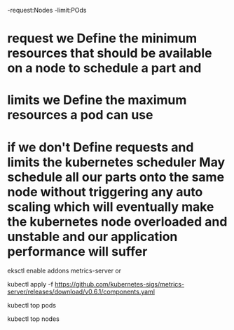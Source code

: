 -request:Nodes
-limit:POds
# request we Define the minimum resources that should be available on a node to schedule a part and
# limits we Define the maximum resources a pod can use 
# if we don't Define requests and limits the kubernetes scheduler May schedule all our parts onto the same node without triggering any auto scaling which will eventually make the kubernetes node overloaded and unstable and our application performance will suffer 

eksctl enable addons metrics-server or 

kubectl apply -f https://github.com/kubernetes-sigs/metrics-server/releases/download/v0.6.1/components.yaml

kubectl top pods

kubectl top nodes
